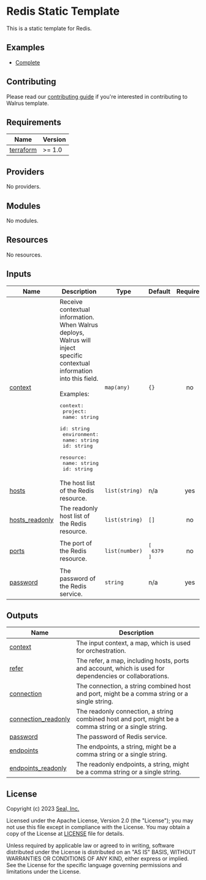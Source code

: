 # Redis Static Template

This is a static template for Redis.

## Examples

- [Complete](./examples/complete)

## Contributing

Please read our [contributing guide](./docs/CONTRIBUTING.md) if you're interested in contributing to Walrus template.

<!-- BEGIN_TF_DOCS -->
## Requirements

| Name | Version |
|------|---------|
| <a name="requirement_terraform"></a> [terraform](#requirement\_terraform) | >= 1.0 |

## Providers

No providers.

## Modules

No modules.

## Resources

No resources.

## Inputs

| Name | Description | Type | Default | Required |
|------|-------------|------|---------|:--------:|
| <a name="input_context"></a> [context](#input\_context) | Receive contextual information. When Walrus deploys, Walrus will inject specific contextual information into this field.<br><br>Examples:<pre>context:<br>  project:<br>    name: string<br>    id: string<br>  environment:<br>    name: string<br>    id: string<br>  resource:<br>    name: string<br>    id: string</pre> | `map(any)` | `{}` | no |
| <a name="input_hosts"></a> [hosts](#input\_hosts) | The host list of the Redis resource. | `list(string)` | n/a | yes |
| <a name="input_hosts_readonly"></a> [hosts\_readonly](#input\_hosts\_readonly) | The readonly host list of the Redis resource. | `list(string)` | `[]` | no |
| <a name="input_ports"></a> [ports](#input\_ports) | The port of the Redis resource. | `list(number)` | <pre>[<br>  6379<br>]</pre> | no |
| <a name="input_password"></a> [password](#input\_password) | The password of the Redis service. | `string` | n/a | yes |

## Outputs

| Name | Description |
|------|-------------|
| <a name="output_context"></a> [context](#output\_context) | The input context, a map, which is used for orchestration. |
| <a name="output_refer"></a> [refer](#output\_refer) | The refer, a map, including hosts, ports and account, which is used for dependencies or collaborations. |
| <a name="output_connection"></a> [connection](#output\_connection) | The connection, a string combined host and port, might be a comma string or a single string. |
| <a name="output_connection_readonly"></a> [connection\_readonly](#output\_connection\_readonly) | The readonly connection, a string combined host and port, might be a comma string or a single string. |
| <a name="output_password"></a> [password](#output\_password) | The password of Redis service. |
| <a name="output_endpoints"></a> [endpoints](#output\_endpoints) | The endpoints, a string, might be a comma string or a single string. |
| <a name="output_endpoints_readonly"></a> [endpoints\_readonly](#output\_endpoints\_readonly) | The readonly endpoints, a string, might be a comma string or a single string. |
<!-- END_TF_DOCS -->

## License

Copyright (c) 2023 [Seal, Inc.](https://seal.io)

Licensed under the Apache License, Version 2.0 (the "License");
you may not use this file except in compliance with the License.
You may obtain a copy of the License at [LICENSE](./LICENSE) file for details.

Unless required by applicable law or agreed to in writing, software
distributed under the License is distributed on an "AS IS" BASIS,
WITHOUT WARRANTIES OR CONDITIONS OF ANY KIND, either express or implied.
See the License for the specific language governing permissions and
limitations under the License.
